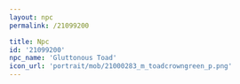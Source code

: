 ```yaml
---
layout: npc
permalink: /21099200

title: Npc
id: '21099200'
npc_name: 'Gluttonous Toad'
icon_url: 'portrait/mob/21000283_m_toadcrowngreen_p.png'
---
```

